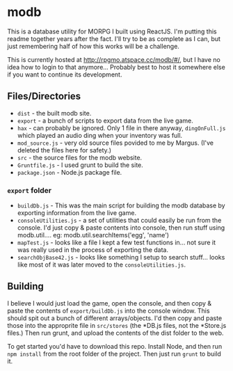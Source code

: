 # modb

This is a database utility for MORPG I built using ReactJS.  I'm putting this readme together years after the fact.  I'll try to be as complete as I can, but just remembering half of how this works will be a challenge.

This is currently hosted at http://rpgmo.atspace.cc/modb/#/, but I have no idea how to login to that anymore...  Probably best to host it somewhere else if you want to continue its development.

## Files/Directories

* `dist` - the built modb site.
* `export` - a bunch of scripts to export data from the live game.
* `hax` - can probably be ignored. Only 1 file in there anyway, `dingOnFull.js` which played an audio ding when your inventory was full.
* `mod_source.js` - very old source files povided to me by Margus. (I've deleted the files here for safety.)
* `src` - the source files for the modb website.
* `Gruntfile.js` - I used grunt to build the site.
* `package.json` - Node.js package file.

### `export` folder

* `buildDb.js` - This was the main script for building the modb database by exporting information from the live game.
* `consoleUtilities.js` - a set of utilities that could easily be run from the console.  I'd just copy & paste contents into console, then run stuff using modb.util.<utilityName>... eg: modb.util.searchItems('egg', 'name')
* `mapTest.js` - looks like a file I kept a few test functions in... not sure it was really used in the process of exporting the data.
* `searchObjBase42.js` - looks like something I setup to search stuff... looks like most of it was later moved to the `consoleUtilities.js`.

## Building

I believe I would just load the game, open the console, and then copy & paste the contents of `export/buildDb.js` into the console window.  This should spit out a bunch of different arrays/objects.  I'd then copy and paste those into the approprite file in `src/stores` (the *DB.js files, not the *Store.js files.)  Then run grunt, and upload the contents of the dist folder to the web.

To get started you'd have to download this repo.  Install Node, and then run `npm install` from the root folder of the project.  Then just run `grunt` to build it.
